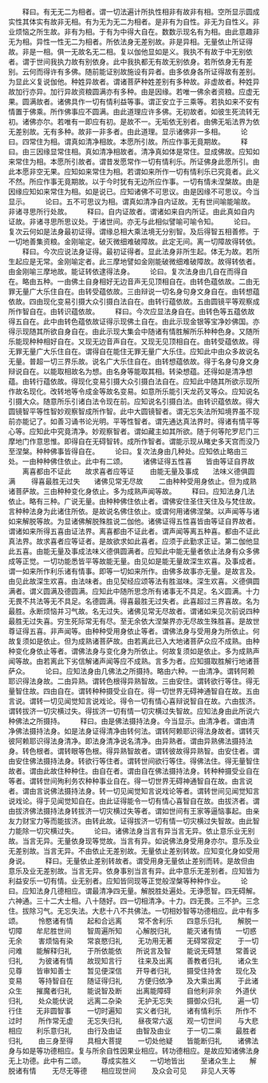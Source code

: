 <!-- { "loadSidebar": true } -->
　　释曰。有无无二为相者。谓一切法遍计所执性相非有故非有相。空所显示圆成实性其体实有故非无相。有为无为无二为相者。是非有为自性。非无为自性义。非业烦恼之所生故。非有为相。于有为中得大自在。数数示现名有为相。由此意趣非无为相。异性一性无二为相者。所依法身无差别故。非是异相。无量依止所证得故。非是一相。俱一无故名无二相。复以伽他显如是义。我执不有故于中无别依者。谓于世间我执力故有别依身。此中我执都无有故无别依身。若所依身无有差别。云何而得许有多佛。随前能证别故施设有异者。由多依身各所证得故有差别。为显此义复说伽他。种姓异故者。谓诸菩萨种姓差别有多种故。非虚故者。种姓异故加行亦异。加行异故资粮圆满亦有多种。由是因缘。若唯一佛余者资粮。应虚无果。圆满故者。诸佛具作一切有情利益等事。谓正安立于三乘等。若执如来不安有情置于佛乘。所作佛事应不圆满。由此道理应许多佛。无初故者。如彼生死流转无初。诸佛亦尔。若唯有一即应有初。是故不一。无垢依无别者。由佛无垢法界为依无差别故。无有多种。故非一非多者。由此道理。显示诸佛非一多相。
　　论曰。四常住为相。谓真如清净相故。本愿所引故。所应作事无竟期故。
　　释曰。由三因缘显常住相。真如清净相故者。清净真如体是常住。显成佛故。应知如来常住为相。本愿所引故者。谓昔发愿常作一切有情利乐。所证佛身此愿所引。由此本愿非空无果。应知如来常住为相。若谓如来所作一切有情利乐已究竟者。此义不然。所应作事无竟期故。以于今时犹有无边所应作事。一切有情未涅槃故。由是因缘应知如来常住为相。如是说已。应知诸佛不可思议。由是因缘不可思议。今当显示。
　　论曰。五不可思议为相。谓真如清净自内证故。无有世间喻能喻故。非诸寻思所行处故。
　　释曰。自内证故者。谓诸如来自内所证。由此真如自内证故。非诸寻思所思议处。于诸世间。亦无与此相似譬喻可喻令知。
　　论曰。复次云何如是法身最初证得。谓缘总相大乘法境无分别智。及后得智五相善修。于一切地善集资粮。金刚喻定。破灭微细难破障故。此定无间。离一切障故得转依。
　　释曰。今次应说法身证得。最初证得者。显此法身非所生起。体无为故。若所生起应是无常。金刚喻定者。此三摩地譬如金刚能破微细难破障故。故得转依者。由金刚喻三摩地故。能证转依逮得法身。
　　论曰。复次法身由几自在而得自在。略由五种。一由佛土自身相好无边音声无见顶相自在。由转色蕴依故。二由无罪无量广大乐住自在。由转受蕴依故。三由辩说一切名身句身文身自在。由转想蕴依故。四由现化变易引摄大众引摄白法自在。由转行蕴依故。五由圆镜平等观察成所作智自在。由转识蕴依故。
　　释曰。今次应显法身自在。由转色等五蕴依故得五自在。此中由转色蕴依故证得示现佛土自在。由此示现金银等宝净妙佛国。亦得示现随其所欲自身自在。由此示现大集会中随诸有情胜解所乐种种色身。又随所乐能现种种相好自在。又现无边音声自在。又现无见顶相自在。由转受蕴依故。得无罪无量广大乐住自在。谓得自在能住无罪无量广大乐住。应知此中由众多故说名无量。普超一切三界乐故。说名广大乐住自在。由转想蕴依故。得于名身句身文身辩说自在。以能取相故名为想。由名身等能取其相。转染想蕴。还得如是清净想蕴。由转行蕴依故。得现化变易引摄大众引摄白法自在。应知此中随其所欲示现所作故名现化。改转地等令成金等故名变易。如意所乐能引天龙药叉等众。应知说名引摄大众。随意所乐引诸白法令现在前。应知说名引摄白法。由转识蕴依故。得大圆镜智平等性智妙观察智成所作智。此中大圆镜智者。谓无忘失法所知境界虽不现前亦能记了。如善习诵书论光明。平等性智者。谓先通达真法界时。得诸有情平等心等。应知此中究竟清净。妙观察智者。谓如藏主如其所欲。随于何等陀罗尼门三摩地门作意思惟。即得自在无碍智转。成所作智者。谓能示现从睹史多天宫而没乃至涅槃。种种佛事皆得自在。
　　论曰。复次法身由几种处。应知依止略由三处。一由种种佛住依止。此中有二颂。
　　诸佛证得五性喜　　皆由等证自界故
　　离喜都由不证此　　故求喜者应等证
　　由能无量及事成　　法味义德俱圆满
　　得喜最胜无过失　　诸佛见常无尽故
　　二由种种受用身依止。但为成熟诸菩萨故。三由种种变化身依止。多为成熟声闻等故。
　　释曰。应知法身几法依止。略有三种。广说无量。由种种佛住依止者。谓佛安住圣住天住及与梵住故。言种种法身为此诸住所依。是故说名佛住依止。或谓何用诸佛涅槃。以声闻等与诸如来解脱等故。为显诸佛解脱殊胜说二伽他。诸佛证得五性喜皆由等证自界故者。谓诸如来所得五喜由证法界。离喜都由不证此者。谓声闻等离五种喜。都由不证此真法界。故求喜者应等证者。是故欲求如此喜者。应须于此勤求正证。第二伽他显此五喜。由能无量及事成法味义德俱圆满者。应知此中能无量者依止法身有众多佛成等正觉。一切功能悉皆平等故能无量。由见如是能无量故深生欢喜。及事成者。谓一如来所作利乐诸有情事。即等一切如来所作。由佛多故事亦无量。是故言及。由见此故深生欢喜。由法味者。由见契经应颂等法有胜滋味。深生欢喜。义德俱圆满者。谓义圆满及德圆满。应知此中随所思念所有诸事无不具足。名义圆满。十力无畏不共法等无不具足。名德圆满。得喜最胜无过失者。此喜超过三界喜故。名为最胜。永断烦恼并习气故。名无过失。诸佛见常无尽故者。谓诸如来见次前说四种最胜无过失喜。穷生死际常无有尽。至无余依大涅槃界亦无尽故生殊胜喜。是故世尊证得五喜。非声闻等。由种种受用身依止等者。谓佛法身与受用身为所依止。何故复须如是依止。但为成熟诸菩萨故。由若离此已入大地诸菩萨众应不成熟。由种种变化身依止等者。谓佛法身与变化身为所依止。何故复须如是依止。多为成熟声闻等故。由若离此下劣信解诸声闻等应不成熟。言多为者。应知摄取胜解行地诸菩萨众。
　　论曰。应知法身由几佛法之所摄持。略由六种。一由清净。谓转阿赖耶识得法身故。二由异熟。谓转色根得异熟智故。三由安住。谓转欲行等住。得无量智住故。四由自在。谓转种种摄受业自在。得一切世界无碍神通智自在故。五由言说。谓转一切见闻觉知言说戏论。得令一切有情心喜辩说智自在故。六由拔济。谓转拔济一切灾横过失。得拔济一切有情一切灾横过失智故。应知法身由此所说六种佛法之所摄持。
　　释曰。由是佛法摄持法身。今当显示。由清净者。谓由清净佛法摄持法身。如是法身证得清净由转何法。谓转阿赖耶识得法身故者。谓转灭彼阿赖耶识得法身清净。即法身清净说名清净。由异熟者。谓由异熟佛法摄持法身。转色根者。谓转眼等色根。得异熟智故者。谓转彼故得异熟智。由安住者。谓由安住佛法摄持法身。转欲行等住者。谓转世间欲行等住。得佛法住。得无量智住故者。谓由此故住种种住。由自在者。谓由自在佛法摄持法身。转种种摄受业自在等者。谓转世间殉利务农种种事业自在。得一切世界无碍神通智自在故。由言说者。谓由言说佛法摄持法身。转一切见闻觉知言说戏论等者。谓转世间见闻觉知言说戏论。得于见闻觉知自在。由此证得能令一切有情心喜智自在故。由拔济者。谓由拔济佛法摄持法身转拔济一切灾横过失等者。谓如世间有王家等逼恼事起。由亲友力财宝力等而能拔济。由转此故。证得拔济一切有情一切灾横过失智故。由此智力能除一切灾横过失。
　　论曰。诸佛法身当言有异当言无异。依止意乐业无别故。当言无异。无量依身现等觉故。当言有异。如说佛法身受用身亦尔。意乐及业无差别故。当言无异。不由依止无差别故。无量依止差别转故。应知变化身如受用身说。
　　释曰。无量依止差别转故者。谓受用身无量依止差别而转。是故但由意乐及业无差别故。当言无异。依身事别当言有异。此中意乐无差别者。应知皆为利益安乐一切有情。业无别者。应知皆同现等正觉般涅槃等种种作业。
　　论曰。应知法身几德相应。谓最清净四无量。解脱胜处遍处。无诤愿智。四无碍解。六神通。三十二大士相。八十随好。四一切相清净。十力。四无畏。三不护。三念住。拔除习气。无忘失法。大悲十八不共佛法。一切相妙智等功德相应。此中有多颂。
　　怜愍诸有情　　起和合远离
　　常不舍利乐　　四意乐归礼
　　解脱一切障　　牟尼胜世间
　　智周遍所知　　心解脱归礼
　　能灭诸有情　　一切惑无余
　　害烦恼有染　　常哀愍归礼
　　无功用无著　　无碍常寂定
　　于一切问难　　能解释归礼
　　于所依能依　　所说言及智
　　能说无碍慧　　常善说归礼
　　为彼诸有情　　故现知言行
　　往来及出离　　善教者归礼
　　诸众生见尊　　皆审知善士
　　暂见便深信　　开导者归礼
　　摄受住持舍　　现化及变易
　　等持智自在　　随证得归礼
　　方便归依净　　及大乘出离
　　于此诸众生　　摧魔者归礼
　　能说智及断　　出离能障碍
　　自他利非余　　外道伏归礼
　　处众能伏说　　远离二杂染
　　无护无忘失　　摄御众归礼
　　遍一切行住　　无非圆智事
　　一切时遍知　　实义者归礼
　　诸有情利乐　　所作不过时
　　所作常无虚　　无忘失归礼
　　昼夜常六返　　观一切世间
　　与大悲相应　　利乐意归礼
　　由行及由证　　由智及由业
　　于一切二乘　　最胜者归礼
　　由三身至得　　具相大菩提
　　一切处他疑　　皆能断归礼
　　诸佛法身与如是等功德相应。复与所余自性因果业相应。转功德相应。是故应知诸佛法身无上功德。此中有二颂。
　　尊成实胜义　　一切地皆出
　　至诸众生上　　解脱诸有情
　　无尽无等德　　相应现世间
　　及众会可见　　非见人天等

